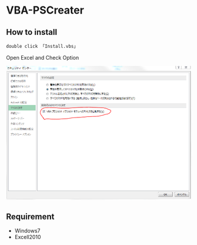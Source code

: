 # VBA-PSCreater

## How to install
```bash
double click 「Install.vbs」
```
Open Excel and Check Option

![excel_option](./excel.png)

## Requirement

* Windows7
* Excell2010
